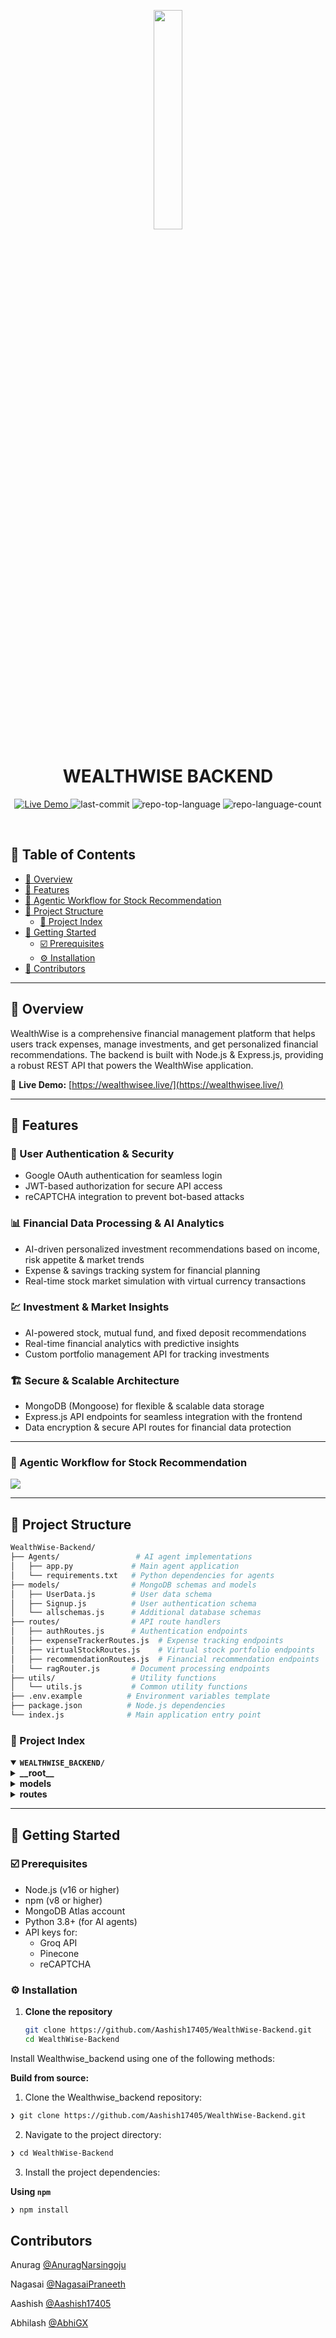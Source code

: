 <p align="center">
    <img src="https://github.com/user-attachments/assets/936e0ad8-e308-4f0e-ae6d-5ac23a321e9f" align="center" width="30%">
</p>
<p align="center"><h1 align="center">WEALTHWISE BACKEND</h1></p>
<p align="center">
    <a href="https://wealthwisee.live/" target="_blank">
        <img src="https://img.shields.io/badge/Live%20Demo-wealthwisee.live-brightgreen" alt="Live Demo">
    </a>
    <img src="https://img.shields.io/github/last-commit/Aashish17405/WealthWise-Backend?style=default&logo=git&logoColor=white&color=0080ff" alt="last-commit">
    <img src="https://img.shields.io/github/languages/top/Aashish17405/WealthWise-Backend?style=default&color=0080ff" alt="repo-top-language">
    <img src="https://img.shields.io/github/languages/count/Aashish17405/WealthWise-Backend?style=default&color=0080ff" alt="repo-language-count">
</p>
<p align="center"><!-- default option, no dependency badges. -->
</p>
<p align="center">
	<!-- default option, no dependency badges. -->
</p>
<br>

## 🔗 Table of Contents

- [📍 Overview](#-overview)
- [👾 Features](#-features)
- [🤖 Agentic Workflow for Stock Recommendation](#-agentic-workflow-for-stock-recommendation)
- [📁 Project Structure](#-project-structure)
  - [📂 Project Index](#-project-index)
- [🚀 Getting Started](#-getting-started)
  - [☑️ Prerequisites](#-prerequisites)
  - [⚙️ Installation](#-installation)
- [🙌 Contributors](#-contributors)

---

## 📍 Overview

WealthWise is a comprehensive financial management platform that helps users track expenses, manage investments, and get personalized financial recommendations. The backend is built with Node.js & Express.js, providing a robust REST API that powers the WealthWise application.

🔗 **Live Demo:** [https://wealthwisee.live/](https://wealthwisee.live/)

---

## 👾 Features

### 🔐 User Authentication & Security

- Google OAuth authentication for seamless login
- JWT-based authorization for secure API access
- reCAPTCHA integration to prevent bot-based attacks

### 📊 Financial Data Processing & AI Analytics

- AI-driven personalized investment recommendations based on income, risk appetite & market trends
- Expense & savings tracking system for financial planning
- Real-time stock market simulation with virtual currency transactions

### 💹 Investment & Market Insights

- AI-powered stock, mutual fund, and fixed deposit recommendations
- Real-time financial analytics with predictive insights
- Custom portfolio management API for tracking investments

### 🏗️ Secure & Scalable Architecture

- MongoDB (Mongoose) for flexible & scalable data storage
- Express.js API endpoints for seamless integration with the frontend
- Data encryption & secure API routes for financial data protection

---
### 🤖 Agentic Workflow for Stock Recommendation
<img src="https://github.com/user-attachments/assets/2edea25c-f727-4d8c-8ed4-f62ca12acee6" align="center"/>

---

## 📁 Project Structure

```sh
WealthWise-Backend/
├── Agents/                 # AI agent implementations
│   ├── app.py             # Main agent application
│   └── requirements.txt   # Python dependencies for agents
├── models/                # MongoDB schemas and models
│   ├── UserData.js        # User data schema
│   ├── Signup.js          # User authentication schema
│   └── allschemas.js      # Additional database schemas
├── routes/                # API route handlers
│   ├── authRoutes.js      # Authentication endpoints
│   ├── expenseTrackerRoutes.js  # Expense tracking endpoints
│   ├── virtualStockRoutes.js    # Virtual stock portfolio endpoints
│   ├── recommendationRoutes.js  # Financial recommendation endpoints
│   └── ragRouter.js       # Document processing endpoints
├── utils/                 # Utility functions
│   └── utils.js           # Common utility functions
├── .env.example          # Environment variables template
├── package.json          # Node.js dependencies
└── index.js              # Main application entry point
```

### 📂 Project Index

<details open>
	<summary><b><code>WEALTHWISE_BACKEND/</code></b></summary>
	<details> <!-- __root__ Submodule -->
		<summary><b>__root__</b></summary>
		<blockquote>
			<table>
			<tr>
				<td><b><a href='https://github.com/Abhiyantrana-Navonmesakah/Wealthwise_backend/blob/master/package-lock.json'>package-lock.json</a></b></td>
				<td><code>Locks dependency versions for consistent installations</code></td>
			</tr>
			<tr>
				<td><b><a href='https://github.com/Abhiyantrana-Navonmesakah/Wealthwise_backend/blob/master/vercel.json'>vercel.json</a></b></td>
				<td><code>Configuration file for Vercel deployment settings</code></td>
			</tr>
			<tr>
				<td><b><a href='https://github.com/Abhiyantrana-Navonmesakah/Wealthwise_backend/blob/master/index.js'>index.js</a></b></td>
				<td><code>Main application entry point and server configuration</code></td>
			</tr>
			<tr>
				<td><b><a href='https://github.com/Abhiyantrana-Navonmesakah/Wealthwise_backend/blob/master/package.json'>package.json</a></b></td>
				<td><code>Project metadata and dependency management</code></td>
			</tr>
			</table>
		</blockquote>
	</details>
	<details> <!-- models Submodule -->
		<summary><b>models</b></summary>
		<blockquote>
			<table>
			<tr>
				<td><b><a href='https://github.com/Abhiyantrana-Navonmesakah/Wealthwise_backend/blob/master/models/allschemas.js'>allschemas.js</a></b></td>
				<td><code>MongoDB schemas for data models</code></td>
			</tr>
			</table>
		</blockquote>
	</details>
	<details> <!-- routes Submodule -->
		<summary><b>routes</b></summary>
		<blockquote>
			<table>
			<tr>
				<td><b><a href='https://github.com/Abhiyantrana-Navonmesakah/Wealthwise_backend/blob/master/routes/AllRoutes.js'>AllRoutes.js</a></b></td>
				<td><code>API route definitions and handlers</code></td>
			</tr>
			</table>
		</blockquote>
	</details>
</details>

---

## 🚀 Getting Started

### ☑️ Prerequisites

- Node.js (v16 or higher)
- npm (v8 or higher)
- MongoDB Atlas account
- Python 3.8+ (for AI agents)
- API keys for:
  - Groq API
  - Pinecone
  - reCAPTCHA

### ⚙️ Installation

1. **Clone the repository**
   ```bash
   git clone https://github.com/Aashish17405/WealthWise-Backend.git
   cd WealthWise-Backend
   ```
Install Wealthwise_backend using one of the following methods:

**Build from source:**

1. Clone the Wealthwise_backend repository:

```sh
❯ git clone https://github.com/Aashish17405/WealthWise-Backend.git
```

2. Navigate to the project directory:

```sh
❯ cd WealthWise-Backend
```

3. Install the project dependencies:

**Using `npm`**

```sh
❯ npm install
```

## Contributors

Anurag [@AnuragNarsingoju](https://github.com/AnuragNarsingoju)

Nagasai [@NagasaiPraneeth](https://github.com/NagasaiPraneeth)

Aashish [@Aashish17405](https://github.com/Aashish17405)

Abhilash [@AbhiGX](https://github.com/Abhi-GX)
